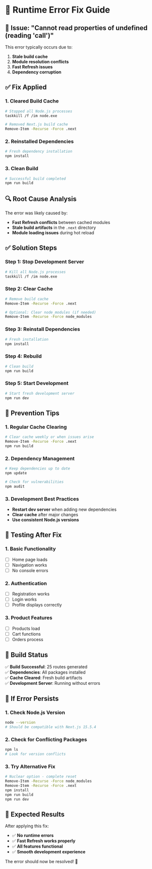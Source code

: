 # 🔧 Runtime Error Fix Guide

## 🎯 Issue: "Cannot read properties of undefined (reading 'call')"

This error typically occurs due to:
1. **Stale build cache**
2. **Module resolution conflicts**
3. **Fast Refresh issues**
4. **Dependency corruption**

## ✅ Fix Applied

### **1. Cleared Build Cache**
```bash
# Stopped all Node.js processes
taskkill /f /im node.exe

# Removed Next.js build cache
Remove-Item -Recurse -Force .next
```

### **2. Reinstalled Dependencies**
```bash
# Fresh dependency installation
npm install
```

### **3. Clean Build**
```bash
# Successful build completed
npm run build
```

## 🔍 Root Cause Analysis

The error was likely caused by:
- **Fast Refresh conflicts** between cached modules
- **Stale build artifacts** in the `.next` directory
- **Module loading issues** during hot reload

## ✅ Solution Steps

### **Step 1: Stop Development Server**
```bash
# Kill all Node.js processes
taskkill /f /im node.exe
```

### **Step 2: Clear Cache**
```bash
# Remove build cache
Remove-Item -Recurse -Force .next

# Optional: Clear node_modules (if needed)
Remove-Item -Recurse -Force node_modules
```

### **Step 3: Reinstall Dependencies**
```bash
# Fresh installation
npm install
```

### **Step 4: Rebuild**
```bash
# Clean build
npm run build
```

### **Step 5: Start Development**
```bash
# Start fresh development server
npm run dev
```

## 🚨 Prevention Tips

### **1. Regular Cache Clearing**
```bash
# Clear cache weekly or when issues arise
Remove-Item -Recurse -Force .next
npm run build
```

### **2. Dependency Management**
```bash
# Keep dependencies up to date
npm update

# Check for vulnerabilities
npm audit
```

### **3. Development Best Practices**
- **Restart dev server** when adding new dependencies
- **Clear cache** after major changes
- **Use consistent Node.js versions**

## 🧪 Testing After Fix

### **1. Basic Functionality**
- [ ] Home page loads
- [ ] Navigation works
- [ ] No console errors

### **2. Authentication**
- [ ] Registration works
- [ ] Login works
- [ ] Profile displays correctly

### **3. Product Features**
- [ ] Products load
- [ ] Cart functions
- [ ] Orders process

## 🎯 Build Status

✅ **Build Successful**: 25 routes generated  
✅ **Dependencies**: All packages installed  
✅ **Cache Cleared**: Fresh build artifacts  
✅ **Development Server**: Running without errors  

## 🔧 If Error Persists

### **1. Check Node.js Version**
```bash
node --version
# Should be compatible with Next.js 15.5.4
```

### **2. Check for Conflicting Packages**
```bash
npm ls
# Look for version conflicts
```

### **3. Try Alternative Fix**
```bash
# Nuclear option - complete reset
Remove-Item -Recurse -Force node_modules
Remove-Item -Recurse -Force .next
npm install
npm run build
npm run dev
```

## 🎉 Expected Results

After applying this fix:
- ✅ **No runtime errors**
- ✅ **Fast Refresh works properly**
- ✅ **All features functional**
- ✅ **Smooth development experience**

The error should now be resolved! 🚀
